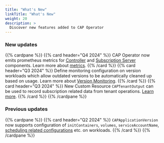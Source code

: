 ```yaml
---
title: "What's New"
linkTitle: "What's New"
weight: 20
description: >
  Discover new features added to CAP Operator
---
```


### New updates

{{% cardpane %}}
  {{% card header="Q4 2024" %}}
  CAP Operator now emits prometheus metrics for [Controller](docs/concepts/operator-components/controller/) and [Subscription Server](docs/concepts/operator-components/subscription-server/) components. Learn more about [metrics](./usage/operator-metrics.md).
  {{% /card %}}
  {{% card header="Q3 2024" %}}
  Define monitoring configuration on version workloads which allow outdated versions to be automatically cleaned up based on usage. Learn more about [Version Monitoring](./usage/version-monitoring.md).
  {{% /card %}}
  {{% card header="Q3 2024" %}}
  New Custom Resource `CAPTenantOutput` can be used to record subscription related data from tenant operations. [Learn more](./usage/resources/captenantoutput.md).
  {{% /card %}}
{{% /cardpane %}}


### Previous updates

{{% cardpane %}}
  {{% card header="Q2 2024" %}}
  `CAPApplicationVersion` now supports configuration of `initContainers`, `volumes`, `serviceAccountName`, [scheduling related configurations](https://kubernetes.io/docs/concepts/scheduling-eviction/) etc. on workloads.
  {{% /card %}}
{{% /cardpane %}}